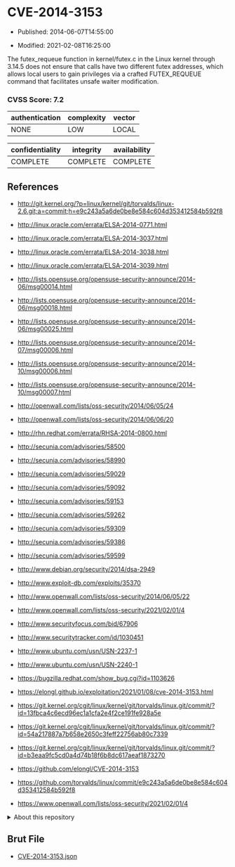 # CVE-2014-3153

- Published: 2014-06-07T14:55:00

- Modified: 2021-02-08T16:25:00

The futex_requeue function in kernel/futex.c in the Linux kernel through 3.14.5 does not ensure that calls have two different futex addresses, which allows local users to gain privileges via a crafted FUTEX_REQUEUE command that facilitates unsafe waiter modification.

### CVSS Score: **7.2**

| authentication | complexity | vector |
| --- | --- | --- |
| NONE | LOW | LOCAL |

| confidentiality | integrity | availability |
| --- | --- | --- |
| COMPLETE | COMPLETE | COMPLETE |

## References

* http://git.kernel.org/?p=linux/kernel/git/torvalds/linux-2.6.git;a=commit;h=e9c243a5a6de0be8e584c604d353412584b592f8

* http://linux.oracle.com/errata/ELSA-2014-0771.html

* http://linux.oracle.com/errata/ELSA-2014-3037.html

* http://linux.oracle.com/errata/ELSA-2014-3038.html

* http://linux.oracle.com/errata/ELSA-2014-3039.html

* http://lists.opensuse.org/opensuse-security-announce/2014-06/msg00014.html

* http://lists.opensuse.org/opensuse-security-announce/2014-06/msg00018.html

* http://lists.opensuse.org/opensuse-security-announce/2014-06/msg00025.html

* http://lists.opensuse.org/opensuse-security-announce/2014-07/msg00006.html

* http://lists.opensuse.org/opensuse-security-announce/2014-10/msg00006.html

* http://lists.opensuse.org/opensuse-security-announce/2014-10/msg00007.html

* http://openwall.com/lists/oss-security/2014/06/05/24

* http://openwall.com/lists/oss-security/2014/06/06/20

* http://rhn.redhat.com/errata/RHSA-2014-0800.html

* http://secunia.com/advisories/58500

* http://secunia.com/advisories/58990

* http://secunia.com/advisories/59029

* http://secunia.com/advisories/59092

* http://secunia.com/advisories/59153

* http://secunia.com/advisories/59262

* http://secunia.com/advisories/59309

* http://secunia.com/advisories/59386

* http://secunia.com/advisories/59599

* http://www.debian.org/security/2014/dsa-2949

* http://www.exploit-db.com/exploits/35370

* http://www.openwall.com/lists/oss-security/2014/06/05/22

* http://www.openwall.com/lists/oss-security/2021/02/01/4

* http://www.securityfocus.com/bid/67906

* http://www.securitytracker.com/id/1030451

* http://www.ubuntu.com/usn/USN-2237-1

* http://www.ubuntu.com/usn/USN-2240-1

* https://bugzilla.redhat.com/show_bug.cgi?id=1103626

* https://elongl.github.io/exploitation/2021/01/08/cve-2014-3153.html

* https://git.kernel.org/cgit/linux/kernel/git/torvalds/linux.git/commit/?id=13fbca4c6ecd96ec1a1cfa2e4f2ce191fe928a5e

* https://git.kernel.org/cgit/linux/kernel/git/torvalds/linux.git/commit/?id=54a217887a7b658e2650c3feff22756ab80c7339

* https://git.kernel.org/cgit/linux/kernel/git/torvalds/linux.git/commit/?id=b3eaa9fc5cd0a4d74b18f6b8dc617aeaf1873270

* https://github.com/elongl/CVE-2014-3153

* https://github.com/torvalds/linux/commit/e9c243a5a6de0be8e584c604d353412584b592f8

* https://www.openwall.com/lists/oss-security/2021/02/01/4

<details>
<summary>About this repository</summary> 

  This repository is part of the project [Live Hack CVE](https://github.com/Live-Hack-CVE). Main website can be found [www.live-hack.org](https://www.live-hack.org) 
  
  Made by [Sn0wAlice](https://github.com/Sn0wAlice) for the people that care about security and need to have a feed of the latest CVEs. Hope you enjoy it, don't forget to star the repo and follow me on [Twitter](https://twitter.com/Sn0wAlice) and [Github](https://github.com/Sn0wAlice). And that is my [personnal website](https://www.alice-snow.me/)

  - [Home Page](https://github.com/Live-Hack-CVE)
  - [Framework](https://github.com/Live-Hack-CVE/cve-framework)
  - [CVE database](https://github.com/Live-Hack-CVE/full_database)
  - [Changelog](https://github.com/Live-Hack-CVE/Changelog)
</details>

## Brut File

* [CVE-2014-3153.json](https://raw.githubusercontent.com/Live-Hack-CVE/full_database/main/cves/2014/CVE-2014-3153.json)

